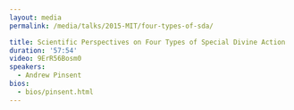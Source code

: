 ```yaml
---
layout: media
permalink: /media/talks/2015-MIT/four-types-of-sda/

title: Scientific Perspectives on Four Types of Special Divine Action
duration: '57:54'
video: 9ErR56Bosm0
speakers:
  - Andrew Pinsent
bios:
  - bios/pinsent.html
---
```

